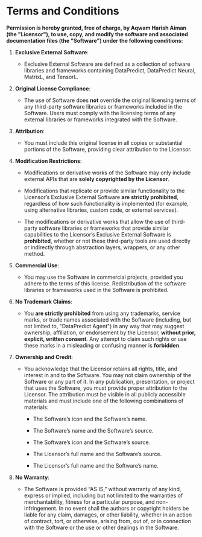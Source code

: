 # Terms and Conditions

**Permission is hereby granted, free of charge, by Aqwam Harish Aiman (the "Licensor"), to use, copy, and modify the software and associated documentation files (the "Software") under the following conditions:**

1. **Exclusive External Software**: 

   * Exclusive External Software are defined as a collection of software libraries and frameworks containing DataPredict, DataPredict Neural, MatrixL, and TensorL.

2. **Original License Compliance**:

    * The use of Software does **not** override the original licensing terms of any third-party software libraries or frameworks included in the Software. Users must comply with the licensing terms of any external libraries or frameworks integrated with the Software.

3. **Attribution**:

   * You must include this original license in all copies or substantial portions of the Software, providing clear attribution to the Licensor.

4. **Modification Restrictions**:
   
   * Modifications or derivative works of the Software may only include external APIs that are **solely copyrighted by the Licensor**.
     
   * Modifications that replicate or provide similar functionality to the Licensor’s Exclusive External Software **are strictly prohibited**, regardless of how such functionality is implemented (for example, using alternative libraries, custom code, or external services).
     
   * The modifications or derivative works that allow the use of third-party software libraries or frameworks that provide similar capabilities to the Licensor’s Exclusive External Software is **prohibited**, whether or not these third-party tools are used directly or indirectly through abstraction layers, wrappers, or any other method.

5. **Commercial Use**:

   * You may use the Software in commercial projects, provided you adhere to the terms of this license. Redistribution of the software libraries or frameworks used in the Software is prohibited.

6. **No Trademark Claims**:

   * You **are strictly prohibited** from using any trademarks, service marks, or trade names associated with the Software (including, but not limited to, "DataPredict Agent") in any way that may suggest ownership, affiliation, or endorsement by the Licensor, **without prior, explicit, written consent**. Any attempt to claim such rights or use these marks in a misleading or confusing manner is **forbidden**.

7. **Ownership and Credit**:

   * You acknowledge that the Licensor retains all rights, title, and interest in and to the Software. You may not claim ownership of the Software or any part of it. In any publication, presentation, or project that uses the Software, you must provide proper attribution to the Licensor. The attribution must be visible in all publicly accessible materials and must include one of the following combinations of materials:

      * The Software’s icon and the Software’s name.
     
      * The Software’s name and the Software’s source.
     
      * The Software’s icon and the Software’s source.
     
      * The Licensor’s full name and the Software’s source.
     
      * The Licensor’s full name and the Software’s name.

8. **No Warranty**:

   * The Software is provided “AS IS,” without warranty of any kind, express or implied, including but not limited to the warranties of merchantability, fitness for a particular purpose, and non-infringement. In no event shall the authors or copyright holders be liable for any claim, damages, or other liability, whether in an action of contract, tort, or otherwise, arising from, out of, or in connection with the Software or the use or other dealings in the Software.
